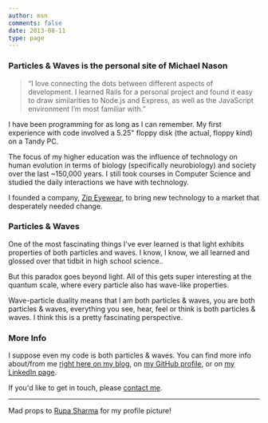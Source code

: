```yaml
---
author: msn
comments: false
date: 2013-08-11
type: page
---
```


### Particles & Waves is the personal site of Michael Nason

> “I love connecting the dots between different aspects of development. I learned Rails for a personal project and found it easy to draw similarities to Node.js and Express, as well as the JavaScript environment I’m most familiar with.”


I have been programming for as long as I can remember. My first experience with code involved a 5.25" floppy disk (the actual, floppy kind) on a Tandy PC.

The focus of my higher education was the influence of technology on human evolution in terms of biology (specifically neurobiology) and society over the last ~150,000 years. I still took courses in Computer Science and studied the daily interactions we have with technology.

I founded a company, [Zip Eyewear](http://www.zipeyewear.com), to bring new technology to a market that desperately needed change.


### Particles & Waves


One of the most fascinating things I've ever learned is that light exhibits properties of both particles and waves. I know, I know, we all learned and glossed over that tidbit in high school science..



But this paradox goes beyond light. All of this gets super interesting at the quantum scale, where every particle also has wave-like properties.

Wave-particle duality means that I am both particles & waves, you are both particles & waves, everything you see, hear, feel or think is both particles & waves. I think this is a pretty fascinating perspective.

### More Info

I suppose even my code is both particles & waves. You can find more info about/from me [right here on my blog](/blog/), on [my GitHub profile](https://github.com/nason), or on [my LinkedIn page](https://www.linkedin.com/in/michaelnason).

If you'd like to get in touch, please [contact me](/#contact).



* * *



Mad props to [Rupa Sharma](http://rupa.io) for my profile picture!
